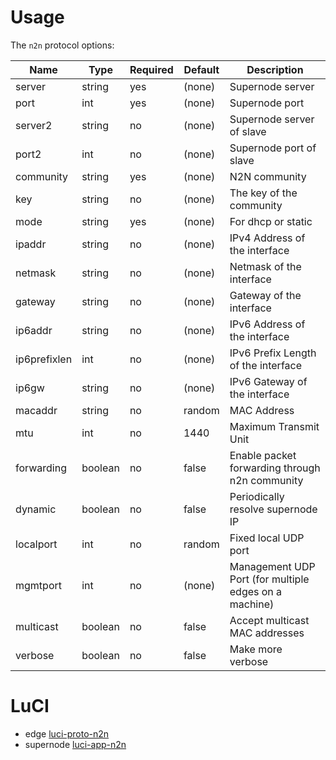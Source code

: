 # Usage
The `n2n` protocol options:

Name          | Type    | Required | Default | Description
--------------|---------|----------|---------|------------------------------------------------
server        | string  | yes      | (none)  | Supernode server
port          | int     | yes      | (none)  | Supernode port
server2       | string  | no       | (none)  | Supernode server of slave
port2         | int     | no       | (none)  | Supernode port of slave
community     | string  | yes      | (none)  | N2N community
key           | string  | no       | (none)  | The key of the community
mode          | string  | yes      | (none)  | For dhcp or static
ipaddr        | string  | no       | (none)  | IPv4 Address of the interface
netmask       | string  | no       | (none)  | Netmask of the interface
gateway       | string  | no       | (none)  | Gateway of the interface
ip6addr       | string  | no       | (none)  | IPv6 Address of the interface
ip6prefixlen  | int     | no       | (none)  | IPv6 Prefix Length of the interface
ip6gw         | string  | no       | (none)  | IPv6 Gateway of the interface
macaddr       | string  | no       | random  | MAC Address
mtu           | int     | no       | 1440    | Maximum Transmit Unit
forwarding    | boolean | no       | false   | Enable packet forwarding through n2n community
dynamic       | boolean | no       | false   | Periodically resolve supernode IP
localport     | int     | no       | random  | Fixed local UDP port
mgmtport      | int     | no       | (none)  | Management UDP Port (for multiple edges on a machine)
multicast     | boolean | no       | false   | Accept multicast MAC addresses
verbose       | boolean | no       | false   | Make more verbose

# LuCI
* edge [luci-proto-n2n](https://github.com/MuJJus/luci-proto-n2n)
* supernode [luci-app-n2n](https://github.com/MuJJus/luci-app-n2n)
